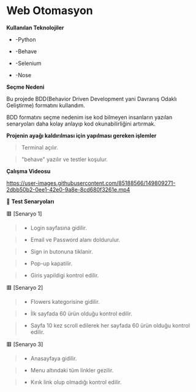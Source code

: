 # Web Otomasyon 

**Kullanılan Teknolojiler**

* -Python

* -Behave

* -Selenium

* -Nose

**Seçme Nedeni**

Bu projede BDD(Behavior Driven Development yani Davranış Odaklı Geliştirme) formatını kullandım.

BDD formatını seçme nedenim ise kod bilmeyen insanların yazılan senaryoları daha kolay anlayıp kod okunabilirliğini artırmak.

**Projenin ayağı kaldırılması için yapılması gereken işlemler**


>Terminal açılır.

>"behave" yazılır ve testler koşulur.

**Çalışma Videosu**

https://user-images.githubusercontent.com/85188566/149809271-2dbb50b2-0ee1-42e0-9a8e-8cd680f3261e.mp4

🔴 **Test Senaryoları**

🟥 [Senaryo 1]

>- Login sayfasına gidilir.

>- Email ve Password alanı doldurulur.
    
>- Sign in butonuna tiklanir.
     
>- Pop-up kapatilir.

>- Giris yapildigi kontrol edilir.

🟥 [Senaryo 2]

>- Flowers kategorisine gidilir.
    
>- İlk sayfada 60 ürün olduğu kontrol edilir.

>- Sayfa 10 kez scroll edilerek her sayfada 60 ürün olduğu kontrol edilir.

🟥 [Senaryo 3]

>- Anasayfaya gidilir.

>- Menu altındaki tüm linkler gezilir.

>- Kırık link olup olmadığı kontrol edilir.
